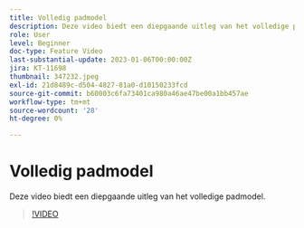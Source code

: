 ```yaml
---
title: Volledig padmodel
description: Deze video biedt een diepgaande uitleg van het volledige padmodel.
role: User
level: Beginner
doc-type: Feature Video
last-substantial-update: 2023-01-06T00:00:00Z
jira: KT-11698
thumbnail: 347232.jpeg
exl-id: 21d8489c-d504-4827-81a0-d10150233fcd
source-git-commit: b60003c6fa73401ca980a46ae47be00a1bb457ae
workflow-type: tm+mt
source-wordcount: '28'
ht-degree: 0%

---
```


# Volledig padmodel

Deze video biedt een diepgaande uitleg van het volledige padmodel.

>[!VIDEO](https://video.tv.adobe.com/v/347232/?quality=12&learn=on)
